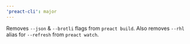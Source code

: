 ```yaml
---
'preact-cli': major
---
```


Removes `--json` & `--brotli` flags from `preact build`. Also removes `--rhl` alias for `--refresh` from `preact watch`.
